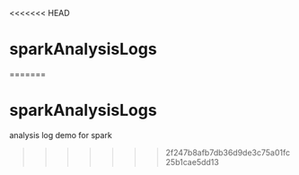 <<<<<<< HEAD
# sparkAnalysisLogs 
=======
# sparkAnalysisLogs
analysis log demo for spark 
>>>>>>> 2f247b8afb7db36d9de3c75a01fc25b1cae5dd13
